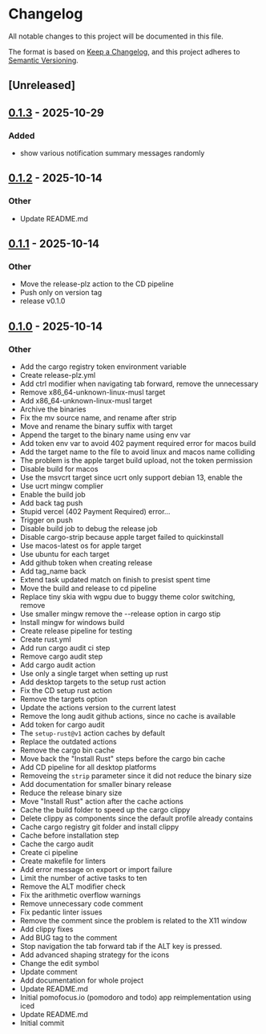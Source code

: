 # Changelog

All notable changes to this project will be documented in this file.

The format is based on [Keep a Changelog](https://keepachangelog.com/en/1.0.0/),
and this project adheres to [Semantic Versioning](https://semver.org/spec/v2.0.0.html).

## [Unreleased]

## [0.1.3](https://github.com/SzilvasiPeter/icemodoro/compare/v0.1.2...v0.1.3) - 2025-10-29

### Added

- show various notification summary messages randomly

## [0.1.2](https://github.com/SzilvasiPeter/icemodoro/compare/v0.1.1...v0.1.2) - 2025-10-14

### Other

- Update README.md

## [0.1.1](https://github.com/SzilvasiPeter/icemodoro/compare/v0.1.0...v0.1.1) - 2025-10-14

### Other

- Move the release-plz action to the CD pipeline
- Push only on version tag
- release v0.1.0

## [0.1.0](https://github.com/SzilvasiPeter/icemodoro/releases/tag/v0.1.0) - 2025-10-14

### Other

- Add the cargo registry token environment variable
- Create release-plz.yml
- Add ctrl modifier when navigating tab forward, remove the unnecessary
- Remove x86_64-unknown-linux-musl target
- Add x86_64-unknown-linux-musl target
- Archive the binaries
- Fix the mv source name, and rename after strip
- Move and rename the binary suffix with target
- Append the target to the binary name using env var
- Add token env var to avoid 402 payment required error for macos build
- Add the target name to the file to avoid linux and macos name colliding
- The problem is the apple target build upload, not the token permission
- Disable build for macos
- Use the msvcrt target since ucrt only support debian 13, enable the
- Use ucrt mingw complier
- Enable the build job
- Add back tag push
- Stupid vercel (402 Payment Required) error...
- Trigger on push
- Disable build job to debug the release job
- Disable cargo-strip because apple target failed to quickinstall
- Use macos-latest os for apple target
- Use ubuntu for each target
- Add github token when creating release
- Add tag_name back
- Extend task updated match on finish to presist spent time
- Move the build and release to cd pipeline
- Replace tiny skia with wgpu due to buggy theme color switching, remove
- Use smaller mingw remove the --release option in cargo stip
- Install mingw for windows build
- Create release pipeline for testing
- Create rust.yml
- Add run cargo audit ci step
- Remove cargo audit step
- Add cargo audit action
- Use only a single target when setting up rust
- Add desktop targets to the setup rust action
- Fix the CD setup rust action
- Remove the targets option
- Update the actions version to the current latest
- Remove the long audit github actions, since no cache is available
- Add token for cargo audit
- The `setup-rust@v1` action caches by default
- Replace the outdated actions
- Remove the cargo bin cache
- Move back the "Install Rust" steps before the cargo bin cache
- Add CD pipeline for all desktop platforms
- Removeing the `strip` parameter since it did not reduce the binary size
- Add documentation for smaller binary release
- Reduce the release binary size
- Move "Install Rust" action after the cache actions
- Cache the build folder to speed up the cargo clippy
- Delete clippy as components since the default profile already contains
- Cache cargo registry git folder and install clippy
- Cache before installation step
- Cache the cargo audit
- Create ci pipeline
- Create makefile for linters
- Add error message on export or import failure
- Limit the number of active tasks to ten
- Remove the ALT modifier check
- Fix the arithmetic overflow warnings
- Remove unnecessary code comment
- Fix pedantic linter issues
- Remove the comment since the problem is related to the X11 window
- Add clippy fixes
- Add BUG tag to the comment
- Stop navigation the tab forward tab if the ALT key is pressed.
- Add advanced shaping strategy for the icons
- Change the edit symbol
- Update comment
- Add documentation for whole project
- Update README.md
- Initial pomofocus.io (pomodoro and todo) app reimplementation using iced
- Update README.md
- Initial commit
